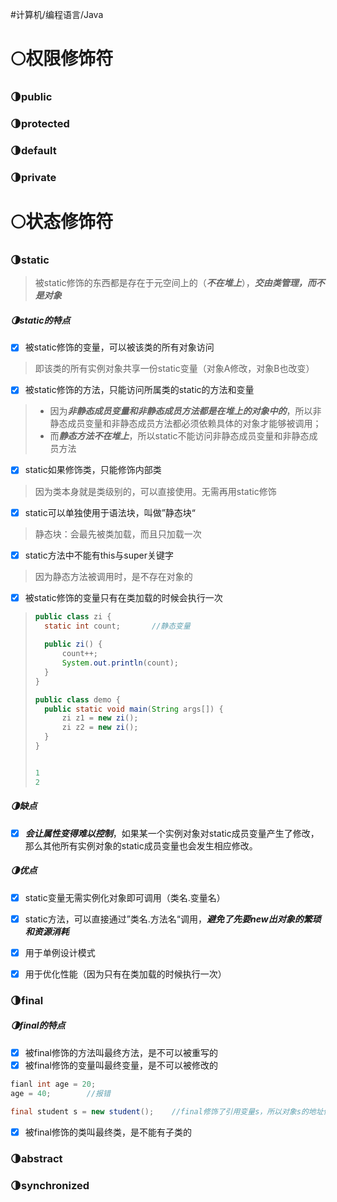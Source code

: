#计算机/编程语言/Java 
# 🌕权限修饰符
### 🌗public

### 🌗protected

### 🌗default

### 🌗private

# 🌕状态修饰符
### 🌗static
>被static修饰的东西都是存在于元空间上的（***不在堆上***），***交由类管理，而不是对象***

##### 🌗static的特点
- [x]  被static修饰的变量，可以被该类的所有对象访问
>即该类的所有实例对象共享一份static变量（对象A修改，对象B也改变）

- [x]  被static修饰的方法，只能访问所属类的static的方法和变量
>- 因为***非静态成员变量和非静态成员方法都是在堆上的对象中的***，所以非静态成员变量和非静态成员方法都必须依赖具体的对象才能够被调用；
>- 而***静态方法不在堆上***，所以static不能访问非静态成员变量和非静态成员方法

- [x]  static如果修饰类，只能修饰内部类
>因为类本身就是类级别的，可以直接使用。无需再用static修饰

- [x]  static可以单独使用于语法块，叫做”静态块“
>静态块：会最先被类加载，而且只加载一次

- [x]  static方法中不能有this与super关键字
>因为静态方法被调用时，是不存在对象的

- [x]  被static修饰的变量只有在类加载的时候会执行一次
>```java
>public class zi {
>	static int count;       //静态变量
>	
>	public zi() {
>		count++;
>		System.out.println(count);
>	}
>}
>```
>```java
>public class demo {
>	public static void main(String args[]) {
>		zi z1 = new zi();
>		zi z2 = new zi();
>	}
>}
>
>
>1
>2
>```

##### 🌗缺点
- [x] ***会让属性变得难以控制***，如果某一个实例对象对static成员变量产生了修改，那么其他所有实例对象的static成员变量也会发生相应修改。

##### 🌗优点
- [x] static变量无需实例化对象即可调用（类名.变量名）
- [x] static方法，可以直接通过”类名.方法名“调用，***避免了先要new出对象的繁琐和资源消耗***
- [x] 用于单例设计模式
- [x] 用于优化性能（因为只有在类加载的时候执行一次）


### 🌗final
##### 🌗final的特点
- [x]  被final修饰的方法叫最终方法，是不可以被重写的
- [x]  被final修饰的变量叫最终变量，是不可以被修改的
```java
fianl int age = 20;
age = 40;        //报错
```

```java
final student s = new student();    //final修饰了引用变量s，所以对象s的地址值不能被修改
```

- [x]  被final修饰的类叫最终类，是不能有子类的


### 🌗abstract

### 🌗synchronized














































